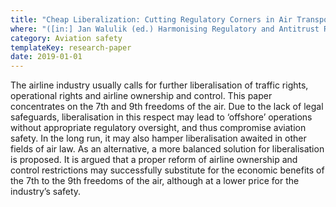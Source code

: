 ```yaml
---
title: "Cheap Liberalization: Cutting Regulatory Corners in Air Transport or Cutting One’s Own Throat?"
where: "([in:] Jan Walulik (ed.) Harmonising Regulatory and Antitrust Regimes for International Air Transport, Abingdon, New York: Routledge, 2019, pp. 157–176)"
category: Aviation safety
templateKey: research-paper
date: 2019-01-01
---
```


The airline industry usually calls for further liberalisation of traffic rights, operational rights and airline ownership and control. This paper concentrates on the 7th and 9th freedoms of the air. Due to the lack of legal safeguards, liberalisation in this respect may lead to ‘offshore’ operations without appropriate regulatory oversight, and thus compromise aviation safety. In the long run, it may also hamper liberalisation awaited in other fields of air law. As an alternative, a more balanced solution for liberalisation is proposed. It is argued that a proper reform of airline ownership and control restrictions may successfully substitute for the economic benefits of the 7th to the 9th freedoms of the air, although at a lower price for the industry’s safety.

